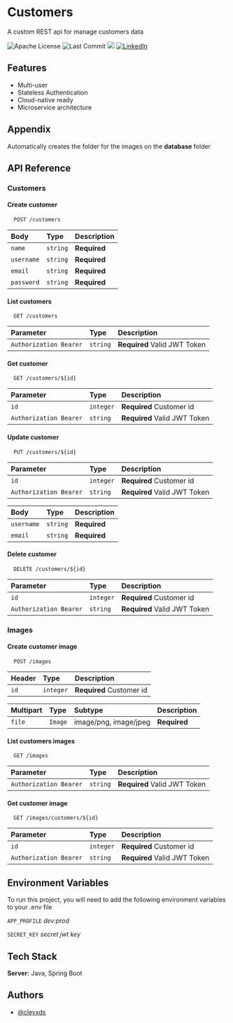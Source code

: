 
# Customers

A custom REST api for manage customers data 


![Apache License](https://img.shields.io/github/license/cleyxds/elecktra-customers)
![Last Commit](https://img.shields.io/github/last-commit/cleyxds/elecktra-customers)
![](https://img.shields.io/github/languages/top/cleyxds/elecktra-customers?color=%23B07219)
[![LinkedIn](https://img.shields.io/badge/LinkedIn-Profile-%230A66C2)](https://www.linkedin.com/in/cleyson-barbosa-7b4245162)

## Features

- Multi-user
- Stateless Authentication
- Cloud-native ready
- Microservice architecture

## Appendix

Automatically creates the folder for the images on the **database** folder 

## API Reference

### Customers

#### Create customer

```http
  POST /customers
```

| Body       | Type     | Description  |
| :--------- | :------- | :----------- |
| `name`     | `string` | **Required** |
| `username` | `string` | **Required** |
| `email`    | `string` | **Required** |
| `password` | `string` | **Required** |

#### List customers

```http
  GET /customers
```

| Parameter              | Type     | Description                  |
| :--------------------- | :------- | :--------------------------- |
| `Authorization Bearer` | `string` | **Required** Valid JWT Token |

#### Get customer

```http
  GET /customers/${id}
```

| Parameter              | Type      | Description                  |
| :--------------------- | :-------- | :--------------------------- |
| `id`                   | `integer` | **Required** Customer id     |
| `Authorization Bearer` | `string`  | **Required** Valid JWT Token |

#### Update customer

```http
  PUT /customers/${id}
```

| Parameter              | Type      | Description                  |
| :--------------------- | :-------- | :--------------------------- |
| `id`                   | `integer` | **Required** Customer id     |
| `Authorization Bearer` | `string`  | **Required** Valid JWT Token |

| Body       | Type     | Description  |
| :--------  | :------- | :----------- |
| `username` | `string` | **Required** |
| `email`    | `string` | **Required** |

#### Delete customer

```http
  DELETE /customers/${id}
```

| Parameter              | Type      | Description                  |
| :--------------------- | :-------- | :--------------------------- |
| `id`                   | `integer` | **Required** Customer id     |
| `Authorization Bearer` | `string`  | **Required** Valid JWT Token |

### Images

#### Create customer image

```http
  POST /images
```

| Header          | Type      | Description                  |
| :-------------- | :-------- | :--------------------------- |
| `id`            | `integer` | **Required** Customer id     |

| Multipart       | Type     | Subtype               | Description  |
| :-------------- | :------- | :-------------------- | :----------- |
| `file`          | `Image`  | image/png, image/jpeg | **Required** |

#### List customers images

```http
  GET /images
```

| Parameter              | Type     | Description                  |
| :--------------------- | :------- | :--------------------------- |
| `Authorization Bearer` | `string` | **Required** Valid JWT Token |

#### Get customer image

```http
  GET /images/customers/${id}
```

| Parameter              | Type      | Description                  |
| :--------------------- | :-------- | :--------------------------- |
| `id`                   | `integer` | **Required** Customer id     |
| `Authorization Bearer` | `string`  | **Required** Valid JWT Token |

## Environment Variables

To run this project, you will need to add the following environment variables to your .env file

`APP_PROFILE` *dev:prod*

`SECRET_KEY` *secret jwt key*


## Tech Stack

**Server:** Java, Spring Boot


## Authors

- [@cleyxds](https://www.github.com/cleyxds)
